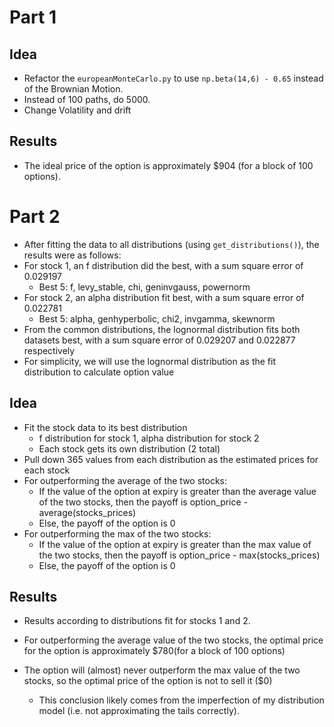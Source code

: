 # Part 1

## Idea
- Refactor the `europeanMonteCarlo.py` to use 
`np.beta(14,6) - 0.65` instead of the Brownian Motion.
- Instead of 100 paths, do 5000.
- Change Volatility and drift

## Results

- The ideal price of the option is approximately $904 (for a block of 100 options). 

# Part 2

- After fitting the data to all distributions (using `get_distributions()`), the results were as follows:
- For stock 1, an f distribution did the best, with a sum square error of 0.029197
    - Best 5: f, levy_stable, chi, geninvgauss, powernorm
- For stock 2, an alpha distribution fit best, with a sum square error of 0.022781
    - Best 5: alpha, genhyperbolic, chi2, invgamma, skewnorm
- From the common distributions, the lognormal distribution fits both datasets best, with a sum square error of 0.029207 and 0.022877 respectively
- For simplicity, we will use the lognormal distribution as the fit distribution to calculate option value

## Idea

- Fit the stock data to its best distribution
    - f distribution for stock 1, alpha distribution for stock 2
    - Each stock gets its own distribution (2 total)
- Pull down 365 values from each distribution as the estimated prices for each stock
- For outperforming the average of the two stocks:
    - If the value of the option at expiry is greater than the average value of the two stocks, then the payoff is option_price - average(stocks_prices)
    - Else, the payoff of the option is 0
- For outperforming the max of the two stocks:
    - If the value of the option at expiry is greater than the max value of the two stocks, then the payoff is option_price - max(stocks_prices)
    - Else, the payoff of the option is 0

## Results

- Results according to distributions fit for stocks 1 and 2. 

- For outperforming the average value of the two stocks, the optimal price for the option is approximately $780(for a block of 100 options)

- The option will (almost) never outperform the max value of the two stocks, so the optimal price of the option is not to sell it ($0)
    - This conclusion likely comes from the imperfection of my distribution model (i.e. not approximating the tails correctly). 
